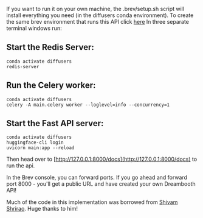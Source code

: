 
If you want to run it on your own machine, the .brev/setup.sh script will install everything you need (in the diffusers conda environment).
To create the same brev environment that runs this API click [here](https://console.brev.dev/environment/new?repo=https://github.com/brevdev/simple-dreambooth-api&instance=g5.2xlarge&diskStorage=100)
In three separate terminal windows run:

## Start the Redis Server:
```
conda activate diffusers
redis-server
```
## Run the Celery worker:
```
conda activate diffusers
celery -A main.celery worker --loglevel=info --concurrency=1
```

## Start the Fast API server:
```
conda activate diffusers
huggingface-cli login
uvicorn main:app --reload
```

Then head over to [http://127.0.0.1:8000/docs](http://127.0.0.1:8000/docs) to run the api.

In the Brev console, you can forward ports. If you go ahead and forward port 8000 - you'll get a public URL and have created your own Dreambooth API!



Much of the code in this implementation was borrowed from [Shivam Shrirao](https://github.com/ShivamShrirao). Huge thanks to him!

